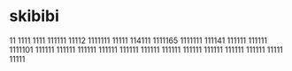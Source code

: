 # skibibi
11
1111
1111
111111
11112
1111111
11111
114111
1111165
1111111
111141
111111
111111
1111101
111111
111111
111111
111111
111111
111111
111111
111111
111111
111111
111111
11111
11111
